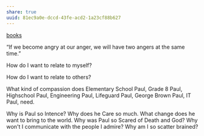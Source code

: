 ```yaml
---
share: true
uuid: 81ec9a0e-dccd-43fe-acd2-1a23cf88b627
---
```

[books](/a3a80e28-c537-4091-a06f-3d20f44ec6a2)

“If we become angry at our anger, we will have two angers at the same time.”

How do I want to relate to myself?

How do I want to relate to others?

What kind of compassion does Elementary School Paul, Grade 8 Paul, Highschool Paul, Engineering Paul, Lifeguard Paul, George Brown Paul, IT Paul, need.

Why is Paul so Intence? Why does he Care so much. What change does he want to bring to the world. Why was Paul so Scared of Death and God? Why won't I communicate with the people I admire? Why am I so scatter brained?
